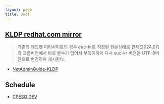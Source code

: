 ```yaml
---
layout: page
title: Docs
---
```


## [KLDP redhat.com mirror](https://legacy.redhat.com/pub/redhat/linux/6.2/es/doc/HOWTOS/translations/ko/koreanDoc/html/)

> 기존의 레드햇 미러사이트의 경우 euc-kr로 저장된 원본상태로 현재(2024.07)의 크롬버전에서 바로 볼수가 없어서 부득이하게 다시 euc-kr 버전을 UTF-8버전으로 변경하여 게시한다.

- [NetAdminGuide-KLDP](./kldp/NetAdminGuide-KLDP.html)

## Schedule

- [CPESO DEV](/docs/cpeso.schedule)

